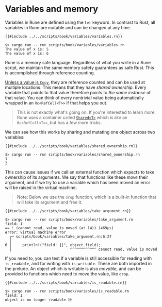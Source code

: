 # Variables and memory

Variables in Rune are defined using the `let` keyword. In contrast to Rust, all
variables in Rune are mutable and can be changed at any time.

```rune
{{#include ../../scripts/book/variables/variables.rn}}
```

```text
$> cargo run -- run scripts/book/variables/variables.rn
The value of x is: 5
The value of x is: 6
```

Rune is a memory safe language. Regardless of what you write in a Rune script,
we maintain the same memory safety guarantees as safe Rust. This is accomplished
through reference counting.

[Unless a value is `Copy`](5_1_primitives.md), they are reference counted and
can be used at multiple locations. This means that they have *shared ownership*.
Every variable that points to that value therefore points to *the same instance*
of that value. You can think of every nontrivial value being automatically
wrapped in an `Rc<RefCell<T>>` if that helps you out.

> This is not exactly what's going on. If you're interested to learn more, Rune
> uses a container called [`Shared<T>`] which is *like* an `Rc<RefCell<T>>`, but
> has a few more tricks.

We can see how this works by sharing and mutating one object across two
variables:

```rune
{{#include ../../scripts/book/variables/shared_ownership.rn}}
```

```text
$> cargo run -- run scripts/book/variables/shared_ownership.rn
1
2
```

This can cause issues if we call an external function which expects to take
ownership of its arguments. We say that functions like these *move* their
argument, and if we try to use a variable which has been moved an error will be
raised in the virtual machine.

> Note: Below we use the `drop` function, which is a built-in function that will
> take its argument and free it.

```rune
{{#include ../../scripts/book/variables/take_argument.rn}}
```

```text
$> cargo run -- run scripts/book/variables/take_argument.rn
field: 1
== ! (cannot read, value is moved (at 14)) (469µs)
error: virtual machine error
  ┌─ scripts/book/variables/take_argument.rn:6:27
  │
6 │     println!("field: {}", object.field);
  │                           ^^^^^^^^^^^^ cannot read, value is moved
```

If you need to, you can test if a variable is still accessible for reading with
`is_readable`, and for writing with `is_writable`. These are both imported in
the prelude. An object which is writable is also *movable*, and can be provided
to functions which need to move the value, like `drop`.

```rune
{{#include ../../scripts/book/variables/is_readable.rn}}
```

```text
$> cargo run -- run scripts/book/variables/is_readable.rn
field: 1
object is no longer readable 😢
```

[`Shared<T>`]: https://docs.rs/rune/0/rune/struct.Shared.html
